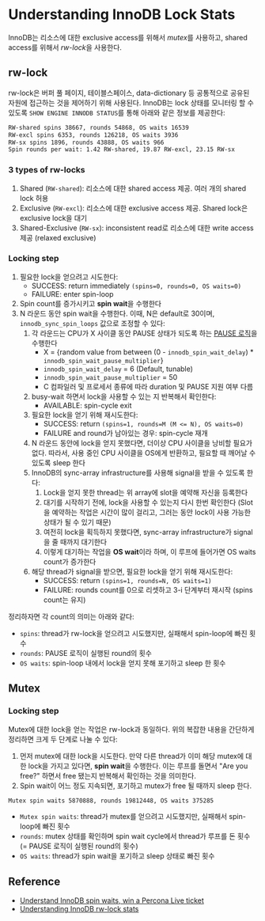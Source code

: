 # Understanding InnoDB Lock Stats

InnoDB는 리소스에 대한 exclusive access를 위해서 *mutex*를 사용하고, shared access를 위해서 *rw-lock*을 사용한다.

## rw-lock

rw-lock은 버퍼 풀 페이지, 테이블스페이스, data-dictionary 등 공통적으로 공유된 자원에 접근하는 것을 제어하기 위해 사용된다. InnoDB는 lock 상태를 모니터링 할 수 있도록 `SHOW ENGINE INNODB STATUS`를 통해 아래와 같은 정보를 제공한다:

```bash
RW-shared spins 38667, rounds 54868, OS waits 16539
RW-excl spins 6353, rounds 126218, OS waits 3936
RW-sx spins 1896, rounds 43888, OS waits 966
Spin rounds per wait: 1.42 RW-shared, 19.87 RW-excl, 23.15 RW-sx
```

### 3 types of rw-locks

1. Shared (`RW-shared`): 리소스에 대한 shared access 제공. 여러 개의 shared lock 허용
2. Exclusive (`RW-excl`): 리소스에 대한 exclusive access 제공. Shared lock은 exclusive lock을 대기
3. Shared-Exclusive (`RW-sx`): inconsistent read로 리소스에 대한 write access 제공 (relaxed exclusive)

### Locking step

1. 필요한 lock을 얻으려고 시도한다:
    - SUCCESS: return immediately `(spins=0, rounds=0, OS waits=0)`
    - FAILURE: enter spin-loop
2. Spin count를 증가시키고 **spin wait**을 수행한다
3. N 라운드 동안 spin wait을 수행한다. 이때, N은 default로 30이며, `innodb_sync_spin_loops` 값으로 조정할 수 있다:
    1. 각 라운드는 CPU가 X 사이클 동안 PAUSE 상태가 되도록 하는 [PAUSE 로직](https://dev.mysql.com/doc/refman/5.7/en/innodb-performance-spin_lock_polling.html)을 수행한다
        - X = {random value from between (0 - `innodb_spin_wait_delay`) * `innodb_spin_wait_pause_multiplier`}
        - `innodb_spin_wait_delay` = 6 (Default, tunable)
        - `innodb_spin_wait_pause_multiplier` = 50
        - C 컴파일러 및 프로세서 종류에 따라 duration 및 PAUSE 지원 여부 다름
    2. busy-wait 하면서 lock을 사용할 수 있는 지 반복해서 확인한다:
        - AVAILABLE: spin-cycle exit
    3. 필요한 lock을 얻기 위해 재시도한다:
        - SUCCESS: return `(spins=1, rounds=M (M <= N), OS waits=0)`
        - FAILURE and round가 남아있는 경우: spin-cycle 재개
    4. N 라운드 동안에 lock을 얻지 못했다면, 더이상 CPU 사이클을 낭비할 필요가 없다. 따라서, 사용 중인 CPU 사이클을 OS에게 반환하고, 필요할 때 깨어날 수 있도록 sleep 한다
    5. InnoDB의 sync-array infrastructure를 사용해 signal을 받을 수 있도록 한다:
        1. Lock을 얻지 못한 thread는 위 array에 slot을 예약해 자신을 등록한다
        2. 대기를 시작하기 전에, lock을 사용할 수 있는지 다시 한번 확인한다 (Slot을 예약하는 작업은 시간이 많이 걸리고, 그러는 동안 lock이 사용 가능한 상태가 될 수 있기 때문)
        3. 여전히 lock을 획득하지 못했다면, sync-array infrastructure가 signal을 줄 때까지 대기한다
        4. 이렇게 대기하는 작업을 **OS wait**이라 하며, 이 루프에 들어가면 OS waits count가 증가한다
    6. 해당 thread가 signal을 받으면, 필요한 lock을 얻기 위해 재시도한다:
        - SUCCESS: return `(spins=1, rounds=N, OS waits=1)`
        - FAILURE: rounds count를 0으로 리셋하고 3-i 단계부터 재시작 (spins count는 유지)

정리하자면 각 count의 의미는 아래와 같다:

- `spins`: thread가 rw-lock을 얻으려고 시도했지만, 실패해서 spin-loop에 빠진 횟수
- `rounds`: PAUSE 로직이 실행된 round의 횟수
- `OS waits`: spin-loop 내에서 lock을 얻지 못해 포기하고 sleep 한 횟수

## Mutex

### Locking step

Mutex에 대한 lock을 얻는 작업은 rw-lock과 동일하다. 위의 복잡한 내용을 간단하게 정리하면 크게 두 단계로 나눌 수 있다:

1. 먼저 mutex에 대한 lock을 시도한다. 만약 다른 thread가 이미 해당 mutex에 대한 lock을 가지고 있다면, **spin wait**을 수행한다. 이는 루프를 돌면서 "Are you free?" 하면서 free 됐는지 반복해서 확인하는 것을 의미한다.
2. Spin wait이 어느 정도 지속되면, 포기하고 mutex가 free 될 때까지 sleep 한다.

```bash
Mutex spin waits 5870888, rounds 19812448, OS waits 375285
```

- `Mutex spin waits`: thread가 mutex를 얻으려고 시도했지만, 실패해서 spin-loop에 빠진 횟수
- `rounds`: mutex 상태를 확인하며 spin wait cycle에서 thread가 루프를 돈 횟수 (= PAUSE 로직이 실행된 round의 횟수)
- `OS waits`: thread가 spin wait을 포기하고 sleep 상태로 빠진 횟수

## Reference

- [Understand InnoDB spin waits, win a Percona Live ticket](https://www.percona.com/blog/2011/09/02/understand-innodb-spin-waits-win-a-percona-live-ticket/)
- [Understanding InnoDB rw-lock stats](https://mysqlonarm.github.io/Understanding-InnoDB-rwlock-stats/)